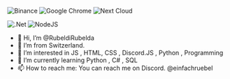 ![Binance](https://img.shields.io/badge/Binance-FCD535?style=for-the-badge&logo=binance&logoColor=white)
![Google Chrome](https://img.shields.io/badge/Google%20Chrome-4285F4?style=for-the-badge&logo=GoogleChrome&logoColor=white)
![Next Cloud](https://img.shields.io/badge/Next%20Cloud-0B94DE?style=for-the-badge&logo=nextcloud&logoColor=white)

![.Net](https://img.shields.io/badge/.NET-5C2D91?style=for-the-badge&logo=.net&logoColor=white)
![NodeJS](https://img.shields.io/badge/node.js-6DA55F?style=for-the-badge&logo=node.js&logoColor=white)

- 👋 Hi, I’m @RubeldiRubelda
- 🧀 I’m from Switzerland.
- 👀 I’m interested in JS , HTML, CSS , Discord.JS , Python , Programming
- 🌱 I’m currently learning  Python , C# , SQL 
- 📫 How to reach me: You can reach me on Discord. @einfachruebel

<!---
RubeldiRubelda/RubeldiRubelda is a ✨ special ✨ repository because its `README.md` (this file) appears on your GitHub profile.
You can click the Preview link to take a look at your changes.
--->
